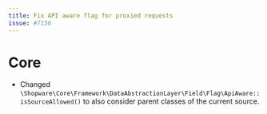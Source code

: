 ```yaml
---
title: Fix API aware flag for proxied requests
issue: #7156
---
```

# Core
* Changed `\Shopware\Core\Framework\DataAbstractionLayer\Field\Flag\ApiAware::isSourceAllowed()` to also consider parent classes of the current source. 

